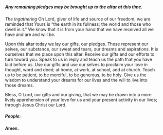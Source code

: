 ##### Any remaining pledges may be brought up to the altar at this time.
_The Ingathering_
Oh Lord, giver of life and source of our freedom, we are reminded that Yours is “the earth in its fullness; the world and those who dwell in it.”  We know that it is from your hand that we have received all we have and are and will be.

Upon this altar today we lay our gifts, our pledges. These represent our selves, our substance, our sweat and tears, our dreams and aspirations. It is ourselves that we place upon this altar. Receive our gifts and our efforts to turn toward you. Speak to us in reply and teach us the path that you have laid before us. Use our gifts and use our selves to proclaim your love in thought, word and deed; at home, at work, at school, and at church. Teach us to be patient, to be merciful, to be generous, to be holy. Give us the wisdom to understand your dreams for our lives and the will to live into those dreams.

Bless, O Lord, our gifts and our giving, that we may be drawn into a more lively apprehension of your love for us and your present activity in our lives; through Jesus Christ our Lord.

##### **People:**
**Amen.**
